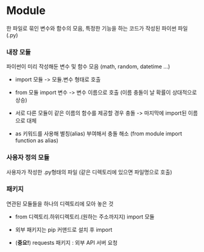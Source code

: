 # Module
한 파일로 묶인 변수와 함수의 모음, 특정한 기능을 하는 코드가 작성된 파이썬 파일 (.py)

### 내장 모듈 
파이썬이 미리 작성해둔 변수 및 함수 모음 (math, random, datetime ...)

- import 모듈 -> 모듈.변수 형태로 호출

- from 모듈 import 변수 -> 변수 이름으로 호출 (이름 충돌이 날 확률이 상대적으로 상승)

- 서로 다른 모듈이 같은 이름의 함수를 제공할 경우 충돌 -> 마지막에 import된 이름으로 대체

- as 키워드를 사용해 별칭(alias) 부여해서 충돌 해소 (from module import function as alias)

### 사용자 정의 모듈
 사용자가 작성한 .py형태의 파일 (같은 디렉토리에 있으면 파일명으로 호출)

### 패키지 
 연관된 모듈들을 하나의 디렉토리에 모아 놓은 것

 - from 디렉토리.하위디렉토리.(원하는 주소까지지)   import 모듈

- 외부 패키지는 pip 커맨드로 설치 후 import

- (**중요!**) requests 패키지 : 외부 API 서버 요청

